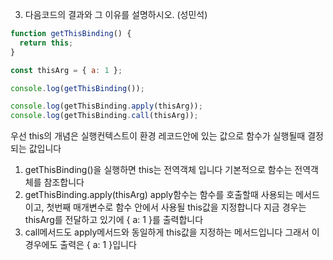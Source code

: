 3. 다음코드의 결과와 그 이유를 설명하시오. (성민석)

```javascript
function getThisBinding() {
  return this;
}

const thisArg = { a: 1 };

console.log(getThisBinding());

console.log(getThisBinding.apply(thisArg));
console.log(getThisBinding.call(thisArg));
```

우선 this의 개념은 실행컨텍스트이 환경 레코드안에 있는 값으로 함수가 실행될때 결정되는 값입니다

1. getThisBinding()을 실행하면 this는 전역객체 입니다
   기본적으로 함수는 전역객체를 참조합니다
2. getThisBinding.apply(thisArg)
   apply함수는 함수를 호출할때 사용되는 메서드이고, 첫번째 매개변수로 함수 안에서 사용될 this값을 지정합니다
   지금 경우는 thisArg를 전달하고 있기에 { a: 1 }를 출력합니다
3. call메서드도 apply메서드와 동일하게 this값을 지정하는 메서드입니다 그래서
   이 경우에도 출력은 { a: 1 }입니다

